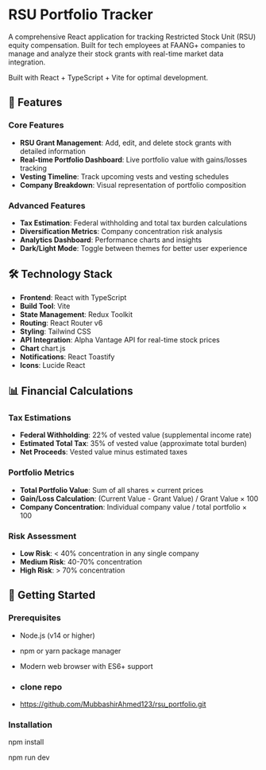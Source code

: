 # RSU Portfolio Tracker

A comprehensive React application for tracking Restricted Stock Unit (RSU) equity compensation. Built for tech employees at FAANG+ companies to manage and analyze their stock grants with real-time market data integration.

Built with React + TypeScript + Vite for optimal development.

## 🚀 Features

### Core Features
- **RSU Grant Management**: Add, edit, and delete stock grants with detailed information
- **Real-time Portfolio Dashboard**: Live portfolio value with gains/losses tracking
- **Vesting Timeline**: Track upcoming vests and vesting schedules
- **Company Breakdown**: Visual representation of portfolio composition

### Advanced Features
- **Tax Estimation**: Federal withholding and total tax burden calculations
- **Diversification Metrics**: Company concentration risk analysis
- **Analytics Dashboard**: Performance charts and insights
- **Dark/Light Mode**: Toggle between themes for better user experience

## 🛠 Technology Stack

- **Frontend**: React with TypeScript
- **Build Tool**: Vite
- **State Management**: Redux Toolkit
- **Routing**: React Router v6
- **Styling**: Tailwind CSS
- **API Integration**: Alpha Vantage API for real-time stock prices
- **Chart** chart.js
- **Notifications**: React Toastify
- **Icons**: Lucide React

## 📊 Financial Calculations

### Tax Estimations
- **Federal Withholding**: 22% of vested value (supplemental income rate)
- **Estimated Total Tax**: 35% of vested value (approximate total burden)
- **Net Proceeds**: Vested value minus estimated taxes

### Portfolio Metrics
- **Total Portfolio Value**: Sum of all shares × current prices
- **Gain/Loss Calculation**: (Current Value - Grant Value) / Grant Value × 100
- **Company Concentration**: Individual company value / total portfolio × 100

### Risk Assessment
- **Low Risk**: < 40% concentration in any single company
- **Medium Risk**: 40-70% concentration
- **High Risk**: > 70% concentration



## 🚀 Getting Started

### Prerequisites
- Node.js (v14 or higher)
- npm or yarn package manager
- Modern web browser with ES6+ support

- ### clone repo
- https://github.com/MubbashirAhmed123/rsu_portfolio.git

### Installation

npm install

npm run dev

